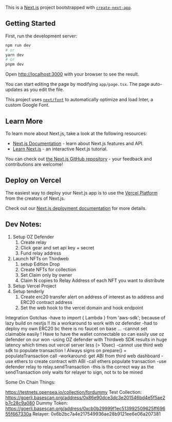 This is a [Next.js](https://nextjs.org/) project bootstrapped with [`create-next-app`](https://github.com/vercel/next.js/tree/canary/packages/create-next-app).

## Getting Started

First, run the development server:

```bash
npm run dev
# or
yarn dev
# or
pnpm dev
```

Open [http://localhost:3000](http://localhost:3000) with your browser to see the result.

You can start editing the page by modifying `app/page.tsx`. The page auto-updates as you edit the file.

This project uses [`next/font`](https://nextjs.org/docs/basic-features/font-optimization) to automatically optimize and load Inter, a custom Google Font.

## Learn More

To learn more about Next.js, take a look at the following resources:

- [Next.js Documentation](https://nextjs.org/docs) - learn about Next.js features and API.
- [Learn Next.js](https://nextjs.org/learn) - an interactive Next.js tutorial.

You can check out [the Next.js GitHub repository](https://github.com/vercel/next.js/) - your feedback and contributions are welcome!

## Deploy on Vercel

The easiest way to deploy your Next.js app is to use the [Vercel Platform](https://vercel.com/new?utm_medium=default-template&filter=next.js&utm_source=create-next-app&utm_campaign=create-next-app-readme) from the creators of Next.js.

Check out our [Next.js deployment documentation](https://nextjs.org/docs/deployment) for more details.


## Dev Notes:

1. Setup OZ Defender
    1. Create relay
    2. Click gear and set api key + secret
    3. Fund relay address
2. Launch NFTs on Thirdweb 
    1. setup Edition Drop
    2. Create NFTs for collection
    3. Set Claim only by owner
    4. Claim N copies to Relay Address of each NFT you want to distribute
3. Setup Vercel Project
4. Setup tenderly 
    1. Create erc20 transfer alert on address of interest as to address and ERC20 contract address
    2. Set the web hook to the vercel domain and hook endpoint

Integration Gotchas
-have to import { Lambda } from 'aws-sdk'; because of lazy build on nextjs !! its a workaround to work with oz defender
-had to deploy my own ERC20 bc there is no faucet on base ... 
-cannot set claimable easily ! Have to have the wallet connectable so can easily use oz defender on our won
-using OZ defender with Thirdweb SDK results in huge latency which times out vercel server less (> 10sec) 
-cannot use third web sdk to populate transaction ! Always signs on prepare() + populateTransaction call
	-workaround: get ABI from third web dashboard
	-use ethers to create contract with ABI
	-call ethers populate transaction
	-use defender relay to relay.sendTransaction
		-this is the correct way as the sendTransaction only waits for relayer to sign, not tx to be mined


Some On Chain Things:

https://testnets.opensea.io/collection/fordummy
Test Collection: https://goerli.basescan.org/address/0x86e90dce3dc3e201546bd4e5f5ae2b7c28c9a080
Dummy Token: https://goerli.basescan.org/address/0xcb0b29999f1ec513992509625ff69655f667330a
Relayer: 0x6b2bc7a4e217549936ae28b9121ee6e06a207381


